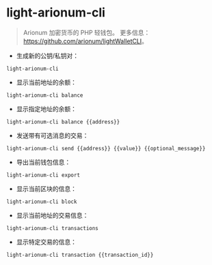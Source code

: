 # light-arionum-cli

> Arionum 加密货币的 PHP 轻钱包。
> 更多信息：<https://github.com/arionum/lightWalletCLI>。

- 生成新的公钥/私钥对：

`light-arionum-cli`

- 显示当前地址的余额：

`light-arionum-cli balance`

- 显示指定地址的余额：

`light-arionum-cli balance {{address}}`

- 发送带有可选消息的交易：

`light-arionum-cli send {{address}} {{value}} {{optional_message}}`

- 导出当前钱包信息：

`light-arionum-cli export`

- 显示当前区块的信息：

`light-arionum-cli block`

- 显示当前地址的交易信息：

`light-arionum-cli transactions`

- 显示特定交易的信息：

`light-arionum-cli transaction {{transaction_id}}`